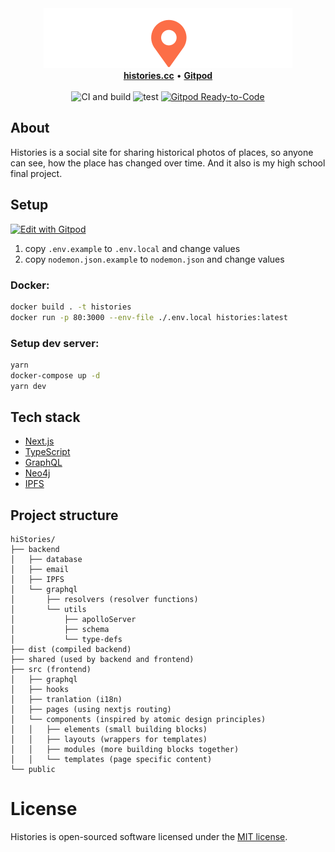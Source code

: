 <div align="center">
    <img src="https://github.com/histories-cc/histories/blob/main/public/logo/big-white.svg" alt="Histories" />
</div>

<div align="center">
    <a href="https://www.histories.cc"><b>histories.cc</b></a>
    •
    <a href="https://gitpod.io/#https://github.com/histories-cc/histories"><b>Gitpod</b></a>
</div>
<br>
<div align="center">
    <img src="https://github.com/histories-cc/histories/actions/workflows/CI-and-deploy.yml/badge.svg" alt="CI and build"/> 
    <img src="https://github.com/hiStories-cc/histories/actions/workflows/test-node.yml/badge.svg" alt="test"/>
    <a href="https://gitpod.io/#https://github.com/histories-cc/histories"><img src="https://img.shields.io/badge/Gitpod-Ready--to--Code-blue?logo=gitpod" alt="Gitpod Ready-to-Code"/></a>
</div>

## About

Histories is a social site for sharing historical photos of places, so anyone can see, how the place has changed over time.
And it also is my high school final project.

## Setup

[![Edit with Gitpod](https://gitpod.io/button/open-in-gitpod.svg)](https://gitpod.io/#https://github.com/histories-cc/histories)

1. copy `.env.example` to `.env.local` and change values
2. copy `nodemon.json.example` to `nodemon.json` and change values

### Docker:

```bash
docker build . -t histories
docker run -p 80:3000 --env-file ./.env.local histories:latest
```

### Setup dev server:

```bash
yarn
docker-compose up -d
yarn dev
```

## Tech stack

- [Next.js](https://nextjs.org/)
- [TypeScript](https://github.com/microsoft/TypeScript)
- [GraphQL](https://graphql.org/)
- [Neo4j](https://neo4j.com/)
- [IPFS](https://ipfs.io/)

## Project structure

```
hiStories/
├── backend
│   ├── database
│   ├── email
│   ├── IPFS
│   └── graphql
│       ├── resolvers (resolver functions)
│       └── utils
│           ├── apolloServer
│           ├── schema
│           └── type-defs
├── dist (compiled backend)
├── shared (used by backend and frontend)
├── src (frontend)
│   ├── graphql
│   ├── hooks
│   ├── tranlation (i18n)
│   ├── pages (using nextjs routing)
│   └── components (inspired by atomic design principles)
│   │   ├── elements (small building blocks)
│   │   ├── layouts (wrappers for templates)
│   │   ├── modules (more building blocks together)
│   │   └── templates (page specific content)
└── public
```

# License

Histories is open-sourced software licensed under the [MIT license](https://github.com/hiStories-cc/hiStories/blob/main/LICENSE.md).
